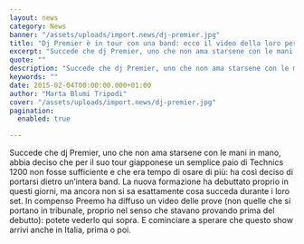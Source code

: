 ```yaml
---
layout: news
category: News
banner: "/assets/uploads/import.news/dj-premier.jpg"
title: "Dj Premier è in tour con una band: ecco il video della loro performance"
excerpt: "Succede che dj Premier, uno che non ama starsene con le mani in mano, abbia deciso che per il suo tour giapponese un semplice paio di Technics 1200 non fosse sufficiente e che era tempo di osare di più: ha così deciso di portarsi dietro un’intera band. La nuova formazione ha debuttato proprio in questi [&hellip"
quote: ""
description: "Succede che dj Premier, uno che non ama starsene con le mani in mano, abbia deciso che per il suo tour giapponese un semplice paio di Technics 1200 non fosse sufficiente e che era tempo di osare di più: ha così deciso di portarsi dietro un’intera band. La nuova formazione ha debuttato proprio in questi [&hellip"
keywords: ""
date: 2015-02-04T00:00:00.000+01:00
author: "Marta Blumi Tripodi"
cover: "/assets/uploads/import.news/dj-premier.jpg"
pagination:
  enabled: true

---
```


[](https://hotmc.com/wp-content/uploads/2015/02/dj-premier.jpg)

Succede che dj Premier, uno che non ama starsene con le mani in mano, abbia deciso che per il suo tour giapponese un semplice paio di Technics 1200 non fosse sufficiente e che era tempo di osare di più: ha così deciso di portarsi dietro un’intera band. La nuova formazione ha debuttato proprio in questi giorni, ma ancora non si sa esattamente cosa succeda durante i loro set. In compenso Preemo ha diffuso un video delle prove (non quelle che si portano in tribunale, proprio nel senso che stavano provando prima del debutto): potete vederlo qui sopra. E cominciare a sperare che questo show arrivi anche in Italia, prima o poi.
